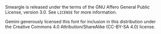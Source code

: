 Smeargle is released under the terms of the GNU Affero General Public License, version 3.0. See `LICENSE` for more information.

Gemini generously licensed this font for inclusion in this distribution under the Creative Commons 4.0 Attribution/ShareAlike (CC-BY-SA 4.0) license.
